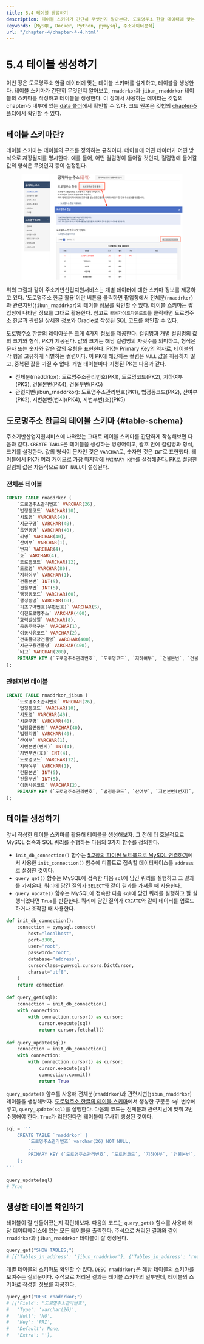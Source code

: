 ```yaml
---
title: 5.4 테이블 생성하기
description: 테이블 스키마가 간단히 무엇인지 알아본다. 도로명주소 한글 데이터에 맞는 테이블 스키마를 설계하여 테이블을 생성한다.
keywords: [MySQL, Docker, Python, pymysql, 주소데이터분석]
url: "/chapter-4/chapter-4-4.html"
---
```


# 5.4 테이블 생성하기

이번 장은 도로명주소 한글 데이터에 맞는 테이블 스키마를 설게하고, 테이블을 생성한다. 테이블 스키마가 간단히 무엇인지 알아보고, `rnaddrkor`과 `jibun_rnaddrkor` 테이블의 스키마를 작성하고 테이블을 생성한다. 이 장에서 사용하는 데이터는 깃헙의 chapter-5 내부에 있는 [data 폴더](https://github.com/hike-lab/address-data-guide/tree/main/chapter-5/data)에서 확인할 수 있다. 코드 원본은 깃헙의 [chapter-5 폴더](https://github.com/hike-lab/address-data-guide/blob/main/chapter-5/5_%ED%8C%8C%EC%9D%B4%EC%8D%AC%EA%B3%BC_MySQL%EB%A1%9C_%EA%B5%AC%EC%B6%95%ED%95%98%EB%8A%94_%EC%A3%BC%EC%86%8C_%EB%8D%B0%EC%9D%B4%ED%84%B0%EB%B2%A0%EC%9D%B4%EC%8A%A4.ipynb)에서 확인할 수 있다.

## 테이블 스키마란?

테이블 스키마는 테이블의 구조를 정의하는 규칙이다. 테이블에 어떤 데이터가 어떤 방식으로 저장될지를 명시한다. 예를 들어, 어떤 컬럼명이 들어갈 것인지, 컬럼명에 들어갈 값의 형식은 무엇인지 등이 설정된다.

<figure class="flex flex-col items-center justify-center">
    <img src="../img/public-juso-data.png" title="juso.go.kr guide">
</figure>

위의 그림과 같이 주소기반산업지원서비스는 개별 데이터에 대한 스키마 정보를 제공하고 있다. '도로명주소 한글 활용'이란 버튼을 클릭하면 팝업창에서 전체분(`rnaddrkor`)과 관련지번(`jibun_rnaddrkor`)의 테이블 정보를 확인할 수 있다. 테이블 스키마는 팝업창에 나타난 정보를 그대로 활용한다. 참고로 `활용가이드다운로드`를 클릭하면 도로명주소 한글과 관련된 상세한 정보와 Oracle로 작성된 SQL 코드를 확인할 수 있다.

도로명주소 한글의 레이아웃은 크게 4가지 정보를 제공한다. 컬럼명과 개별 컬럼명의 값의 크기와 형식, PK가 제공된다. 값의 크기는 해당 컬럼명의 자릿수를 의미하고, 형식은 문자 또는 숫자와 같은 값의 유형을 표현한다. PK는 Primary Key의 약자로, 테이블의 각 행을 고유하게 식별하는 컬럼이다. 이 PK에 해당하는 컬럼은 `NULL` 값을 허용하지 않고, 중복된 값을 가질 수 없다. 개별 테이블마다 지정된 PK는 다음과 같다.

- 전체분(rnaddrkor): 도로명주소관리번호(PK1), 도로명코드(PK2), 지하여부(PK3), 건물본번(PK4), 건물부번(PK5)
- 관련지번(jibun_rnaddrkor): 도로명주소관리번호(PK1), 법정동코드(PK2), 산여부(PK3), 지번본번(번지)(PK4), 지번부번(호)(PK5)

## 도로명주소 한글의 테이블 스키마 {#table-schema}

주소기반산업지원서비스에 나와있는 그대로 테이블 스키마를 간단하게 작성해보면 다음과 같다. `CREATE TABLE`은 테이블을 생성하는 명령어이고, 괄호 안에 컬럼명과 형식, 크기를 설정한다. 값의 형식이 문자인 것은 `VARCHAR`로, 숫자인 것은 `INT`로 표현했다. 테이블에서 PK가 여러 개이므로 가장 마지막에 `PRIMARY KEY`를 설정해준다. PK로 설정한 컬럼의 값은 자동적으로 `NOT NULL`이 설정된다.

### 전체분 테이블

```sql
CREATE TABLE rnaddrkor (
    `도로명주소관리번호` VARCHAR(26),
    `법정동코드` VARCHAR(10),
    `시도명` VARCHAR(40),
    `시군구명` VARCHAR(40),
    `읍면동명` VARCHAR(40),
    `리명` VARCHAR(40),
    `산여부` VARCHAR(1),
    `번지` VARCHAR(4),
    `호` VARCHAR(4),
    `도로명코드` VARCHAR(12),
    `도로명` VARCHAR(80),
    `지하여부` VARCHAR(1),
    `건물본번` INT(5),
    `건물부번` INT(5),
    `행정동코드` VARCHAR(60),
    `행정동명` VARCHAR(60),
    `기초구역번호(우편번호)` VARCHAR(5),
    `이전도로명주소` VARCHAR(400),
    `효력발생일` VARCHAR(8),
    `공동주택구분` VARCHAR(1),
    `이동사유코드` VARCHAR(2),
    `건축물대장건물명` VARCHAR(400),
    `시군구용건물명` VARCHAR(400),
    `비고` VARCHAR(200),
    PRIMARY KEY (`도로명주소관리번호`, `도로명코드`, `지하여부`, `건물본번`, `건물부번`)
);
```

### 관련지번 테이블

```sql
CREATE TABLE rnaddrkor_jibun (
    `도로명주소관리번호` VARCHAR(26),
    `법정동코드` VARCHAR(10),
    `시도명` VARCHAR(40),
    `시군구명` VARCHAR(40),
    `법정읍면동명` VARCHAR(40),
    `법정리명` VARCHAR(40),
    `산여부` VARCHAR(1),
    `지번본번(번지)` INT(4),
    `지번부번(호)` INT(4),
    `도로명코드` VARCHAR(12),
    `지하여부` VARCHAR(1),
    `건물본번` INT(5),
    `건물부번` INT(5),
    `이동사유코드` VARCHAR(2),
    PRIMARY KEY (`도로명주소관리번호`, `법정동코드`, `산여부`, `지번본번(번지)`, `지번부번(호)`)
);
```

## 테이블 생성하기

앞서 작성한 테이블 스키마를 활용해 테이블을 생성해보자. 그 전에 더 효율적으로 MySQL 접속과 SQL 쿼리를 수행하는 다음의 3가지 함수를 정의한다.

- `init_db_connection()` 함수는 [5.2장의 파이썬 노트북으로 MySQL 연결하기](/contents/chapter-5/chapter-5-2.html#파이썬-노트북으로-mysql-연결하기)에서 사용한 `init_connection()` 함수에 디폴트로 접속할 데이터베이스를 `address`로 설정한 것이다.
- `query_get()` 함수는 MySQL에 접속한 다음 `sql`에 담긴 쿼리를 실행하고 그 결과를 가져온다. 쿼리에 담긴 질의가 `SELECT`와 같이 결과를 가져올 때 사용한다.
- `query_update()` 함수는 MySQL에 접속한 다음 `sql`에 담긴 쿼리를 실행하고 잘 실행되었다면 `True`를 반환한다. 쿼리에 담긴 질의가 `CREATE`와 같이 데이터를 업로드하거나 조작할 때 사용한다.

```py
def init_db_connection():
    connection = pymysql.connect(
        host="localhost",
        port=3306,
        user="root",
        password="root",
        database="address",
        cursorclass=pymysql.cursors.DictCursor,
        charset="utf8",
    )
    return connection

def query_get(sql):
    connection = init_db_connection()
    with connection:
        with connection.cursor() as cursor:
            cursor.execute(sql)
            return cursor.fetchall()

def query_update(sql):
    connection = init_db_connection()
    with connection:
        with connection.cursor() as cursor:
            cursor.execute(sql)
            connection.commit()
            return True
```

`query_update()` 함수를 사용해 전체분(`rnaddrkor`)과 관련지번(`jibun_rnaddrkor`) 테이블을 생성해보자. [도로명주소 한글의 테이블 스키마](#table-schema)에서 생성한 구문은 `sql` 변수에 넣고, `query_update(sql)`를 실행한다. 다음의 코드는 전체분과 관련지번에 맞춰 2번 수행해야 한다. `True`가 리턴된다면 테이블이 무사히 생성된 것이다.

```py
sql = '''
    CREATE TABLE `rnaddrkor` (
        `도로명주소관리번호` varchar(26) NOT NULL,
        ...
        PRIMARY KEY (`도로명주소관리번호`, `도로명코드`, `지하여부`, `건물본번`, `건물부번`)
    );
'''

query_update(sql)
# True
```

## 생성한 테이블 확인하기

테이블이 잘 만들어졌는지 확인해보자. 다음의 코드는 `query_get()` 함수를 사용해 해당 데이터베이스에 있는 모든 테이블을 출력한다. 주석으로 처리된 결과와 같이 `rnaddrkor`과 `jibun_rnaddrkor` 테이블이 잘 생성된다.

```py
query_get("SHOW TABLES;")
# [{'Tables_in_address': 'jibun_rnaddrkor'}, {'Tables_in_address': 'rnaddrkor'}]
```

개별 테이블의 스키마도 확인할 수 있다. `DESC rnaddrkor;`은 해당 테이블의 스키마를 보여주는 질의문이다. 주석으로 처리된 결과는 테이블 스키마의 일부인데, 테이블의 스키마로 작성한 정보를 제공한다.

```py
query_get("DESC rnaddrkor;")
# [{'Field': '도로명주소관리번호',
#   'Type': 'varchar(26)',
#   'Null': 'NO',
#   'Key': 'PRI',
#   'Default': None,
#   'Extra': ''},
```
